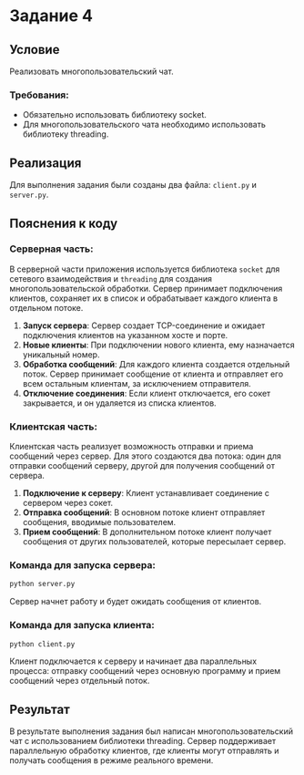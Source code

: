 # Задание 4

## Условие

Реализовать многопользовательский чат.

### Требования:

- Обязательно использовать библиотеку socket.
- Для многопользовательского чата необходимо использовать библиотеку threading.

## Реализация

Для выполнения задания были созданы два файла: `client.py` и `server.py`.

## Пояснения к коду

### Серверная часть:

В серверной части приложения используется библиотека `socket` для сетевого взаимодействия и `threading` для создания многопользовательской обработки. Сервер принимает подключения клиентов, сохраняет их в список и обрабатывает каждого клиента в отдельном потоке.

1. **Запуск сервера**: Сервер создает TCP-соединение и ожидает подключения клиентов на указанном хосте и порте.
2. **Новые клиенты**: При подключении нового клиента, ему назначается уникальный номер.
3. **Обработка сообщений**: Для каждого клиента создается отдельный поток. Сервер принимает сообщение от клиента и отправляет его всем остальным клиентам, за исключением отправителя.
4. **Отключение соединения**: Если клиент отключается, его сокет закрывается, и он удаляется из списка клиентов.

### Клиентская часть:

Клиентская часть реализует возможность отправки и приема сообщений через сервер. Для этого создаются два потока: один для отправки сообщений серверу, другой для получения сообщений от сервера.

1. **Подключение к серверу**: Клиент устанавливает соединение с сервером через сокет.
2. **Отправка сообщений**: В основном потоке клиент отправляет сообщения, вводимые пользователем.
3. **Прием сообщений**: В дополнительном потоке клиент получает сообщения от других пользователей, которые пересылает сервер.

### Команда для запуска сервера: 
```bash
python server.py
```

Сервер начнет работу и будет ожидать сообщения от клиентов.

### Команда для запуска клиента:
```bash
python client.py
```

Клиент подключается к серверу и начинает два параллельных процесса: отправку сообщений через основную программу и прием сообщений через отдельный поток.

## Результат

В результате выполнения задания был написан многопользовательский чат с использованием библиотеки threading. Сервер поддерживает параллельную обработку клиентов, где клиенты могут отправлять и получать сообщения в режиме реального времени.